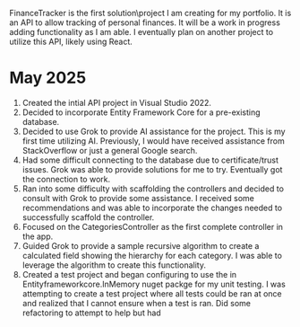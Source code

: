 FinanceTracker is the first solution\project I am creating for my portfolio.  It is an API to allow tracking of personal finances. It will be a work in progress adding functionality as I am able.  I eventually plan on another project to utilize this API, likely using React.

# May 2025

1. Created the intial API project in Visual Studio 2022.
2. Decided to incorporate Entity Framework Core for a pre-existing database.
3. Decided to use Grok to provide AI assistance for the project.  This is my first time utilizing AI.  Previously, I would have received assistance from StackOverflow or just a general Google search.
4. Had some difficult connecting to the database due to certificate/trust issues.  Grok was able to provide solutions for me to try.  Eventually got the connection to work.
5. Ran into some difficulty with scaffolding the controllers and decided to consult with Grok to provide some assistance.  I  received some recommendations and was able to incorporate the changes needed to successfully scaffold the controller.
6. Focused on the CategoriesController as the first complete controller in the app.
7. Guided Grok to provide a sample recursive algorithm to create a calculated field showing the hierarchy for each category.  I was able to leverage the algorithm to create this functionality.
8. Created a test project and began configuring to use the in Entityframeworkcore.InMemory nuget packge for my unit testing. I was attempting to create a test project where all tests could be ran at once and realized that I cannot ensure when a test is ran.  Did some refactoring to attempt to help but had
